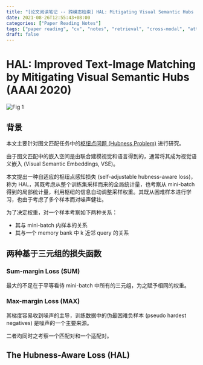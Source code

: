 ```yaml
---
title: "[论文阅读笔记 -- 跨模态检索] HAL: Mitigating Visual Semantic Hubs (AAAI 2020)"
date: 2021-08-26T12:55:43+08:00
categories: ["Paper Reading Notes"]
tags: ["paper reading", "cv", "notes", "retrieval", "cross-modal", "attention", "hubness"]
draft: false
---
```


# HAL: Improved Text-Image Matching by Mitigating Visual Semantic Hubs (AAAI 2020)

![Fig 1](/images/2021/PRN83/1.png)

## 背景

本文主要针对图文匹配任务中的[枢纽点问题 (Hubness Problem)](http://jonathanwayy.xyz/2021/ldp_hubness_problem/) 进行研究。  

由于图文匹配中的嵌入空间是由联合建模视觉和语言得到的，通常将其成为视觉语义嵌入 (Visual Semantic Embeddings, VSE)。  

本文提出一种自适应的枢纽点感知损失 (self-adjustable hubness-aware loss)，称为 HAL，其既考虑从整个训练集采样而来的全局统计量，也考察从 mini-batch 得到的局部统计量，利用枢纽的信息自动调整采样权重。其既从困难样本进行学习，也由于考虑了多个样本而对噪声健壮。  

为了决定权重，对一个样本考察如下两种关系：  
+ 其与 mini-batch 内样本的关系
+ 其与一个 memory bank 中 k 近邻 query 的关系

## 两种基于三元组的损失函数

### Sum-margin Loss (SUM)

最大的不足在于平等看待 mini-batch 中所有的三元组，为之赋予相同的权重。  

### Max-margin Loss (MAX)

其梯度容易收到噪声的主导，训练数据中的伪最困难负样本 (pseudo hardest negatives) 是噪声的一个主要来源。  

二者均同时之考察一个匹配对和一个适配对。  

## The Hubness-Aware Loss (HAL)
